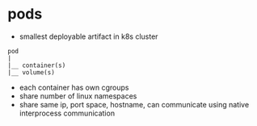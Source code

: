 # pods

- smallest deployable artifact in k8s cluster

```text
pod
|
|__ container(s)
|__ volume(s)
```

- each container has own cgroups
- share number of linux namespaces
- share same ip, port space, hostname, can communicate using native interprocess communication

